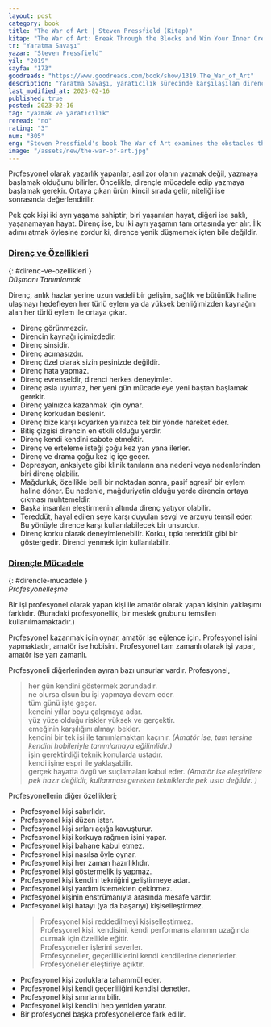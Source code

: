```yaml
---
layout: post
category: book
title: "The War of Art | Steven Pressfield (Kitap)"
kitap: "The War of Art: Break Through the Blocks and Win Your Inner Creative Battles"
tr: "Yaratma Savaşı"
yazar: "Steven Pressfield"
yil: "2019"
sayfa: "173"
goodreads: "https://www.goodreads.com/book/show/1319.The_War_of_Art"
description: "Yaratma Savaşı, yaratıcılık sürecinde karşılaşılan direnci ve dirençle mücadele yöntemlerini anlatıyor."
last_modified_at: 2023-02-16
published: true
posted: 2023-02-16
tag: "yazmak ve yaratıcılık"
reread: "no"
rating: "3"
num: "305"
eng: "Steven Pressfield's book The War of Art examines the obstacles that prevent people from reaching their creative potential. The concept of 'resistance', which is the force that prevents us from achieving our goals and realizing our potential, is presented in the book. The author contends that resistance manifests itself in a variety of ways, including procrastination, self-doubt, and fear. The book emphasizes that it needs discipline, determination, and a strong work ethic to overcome resistance. Pressfield provides readers with helpful suggestions and guidance to help them get through resistance and succeed in their artistic undertakings."
image: "/assets/new/the-war-of-art.jpg"
---
```


Profesyonel olarak yazarlık yapanlar, asıl zor olanın yazmak değil, yazmaya başlamak olduğunu bilirler. Öncelikle, dirençle mücadele edip yazmaya başlamak gerekir. Ortaya çıkan ürün ikincil sırada gelir, niteliği ise sonrasında değerlendirilir.

Pek çok kişi iki ayrı yaşama sahiptir; biri yaşanılan hayat, diğeri ise saklı, yaşanamayan hayat. Direnç ise, bu iki ayrı yaşamın tam ortasında yer alır. İlk adımı atmak öylesine zordur ki, dirence yenik düşmemek içten bile değildir.

### [Direnç ve Özellikleri](#direnc-ve-ozellikleri)

{: #direnc-ve-ozellikleri }  
_Düşmanı Tanımlamak_

Direnç, anlık hazlar yerine uzun vadeli bir gelişim, sağlık ve bütünlük haline ulaşmayı hedefleyen her türlü eylem ya da yüksek benliğimizden kaynağını alan her türlü eylem ile ortaya çıkar.

- Direnç görünmezdir.
- Direncin kaynağı içimizdedir.
- Direnç sinsidir.
- Direnç acımasızdır.
- Direnç özel olarak sizin peşinizde değildir.
- Direnç hata yapmaz.
- Direnç evrenseldir, direnci herkes deneyimler.
- Direnç asla uyumaz, her yeni gün mücadeleye yeni baştan başlamak gerekir.
- Direnç yalnızca kazanmak için oynar.
- Direnç korkudan beslenir.
- Direnç bize karşı koyarken yalnızca tek bir yönde hareket eder.
- Bitiş çizgisi direncin en etkili olduğu yerdir.
- Direnç kendi kendini sabote etmektir.
- Direnç ve erteleme isteği çoğu kez yan yana ilerler.
- Direnç ve drama çoğu kez iç içe geçer.
- Depresyon, anksiyete gibi klinik tanıların ana nedeni veya nedenlerinden biri direnç olabilir.
- Mağdurluk, özellikle belli bir noktadan sonra, pasif agresif bir eylem haline döner. Bu nedenle, mağduriyetin olduğu yerde direncin ortaya çıkması muhtemeldir.
- Başka insanları eleştirmenin altında direnç yatıyor olabilir.
- Tereddüt, hayal edilen şeye karşı duyulan sevgi ve arzuyu temsil eder. Bu yönüyle dirence karşı kullanılabilecek bir unsurdur.
- Direnç korku olarak deneyimlenebilir. Korku, tıpkı tereddüt gibi bir göstergedir. Direnci yenmek için kullanılabilir.

### [Dirençle Mücadele](#direncle-mucadele)

{: #direncle-mucadele }  
_Profesyonelleşme_

Bir işi profesyonel olarak yapan kişi ile amatör olarak yapan kişinin yaklaşımı farklıdır. (Buradaki profesyonellik, bir meslek grubunu temsilen kullanılmamaktadır.)

Profesyonel kazanmak için oynar, amatör ise eğlence için.
Profesyonel işini yapmaktadır, amatör ise hobisini.
Profesyonel tam zamanlı olarak işi yapar, amatör ise yarı zamanlı.

Profesyoneli diğerlerinden ayıran bazı unsurlar vardır. Profesyonel,

> her gün kendini göstermek zorundadır.  
> ne olursa olsun bu işi yapmaya devam eder.  
> tüm günü işte geçer.  
> kendini yıllar boyu çalışmaya adar.  
> yüz yüze olduğu riskler yüksek ve gerçektir.  
> emeğinin karşılığını almayı bekler.  
> kendini bir tek işi ile tanımlamaktan kaçınır. _(Amatör ise, tam tersine kendini hobileriyle tanımlamaya eğilimlidir.)_  
> işin gerektirdiği teknik konularda ustadır.  
> kendi işine espri ile yaklaşabilir.  
> gerçek hayatta övgü ve suçlamaları kabul eder. _(Amatör ise eleştirilere pek hazır değildir, kullanması gereken tekniklerde pek usta değildir. )_

Profesyonellerin diğer özellikleri;

- Profesyonel kişi sabırlıdır.
- Profesyonel kişi düzen ister.
- Profesyonel kişi sırları açığa kavuşturur.
- Profesyonel kişi korkuya rağmen işini yapar.
- Profesyonel kişi bahane kabul etmez.
- Profesyonel kişi nasılsa öyle oynar.
- Profesyonel kişi her zaman hazırlıklıdır.
- Profesyonel kişi göstermelik iş yapmaz.
- Profesyonel kişi kendini tekniğini geliştirmeye adar.
- Profesyonel kişi yardım istemekten çekinmez.
- Profesyonel kişinin enstrümanıyla arasında mesafe vardır.
- Profesyonel kişi hatayı (ya da başarıyı) kişiselleştirmez.
  > Profesyonel kişi reddedilmeyi kişiselleştirmez.  
  > Profesyonel kişi, kendisini, kendi performans alanının uzağında durmak için özellikle eğitir.  
  > Profesyoneller işlerini severler.  
  > Profesyoneller, geçerliliklerini kendi kendilerine denerlerler.  
  > Profesyoneller eleştiriye açıktır.
- Profesyonel kişi zorluklara tahammül eder.
- Profesyonel kişi kendi geçerliliğini kendisi denetler.
- Profesyonel kişi sınırlarını bilir.
- Profesyonel kişi kendini hep yeniden yaratır.
- Bir profesyonel başka profesyonellerce fark edilir.
